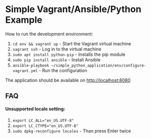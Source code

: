 # Simple Vagrant/Ansible/Python Example

How to run the development environment:

1. `cd env && vagrant up` - Start the Vagrant virtual machine
2. `vagrant ssh` - Log in to the virtual machine
3. `sudo apt install python-pip` - Installs the pip module
4. `sudo pip install ansible` - Install Ansible
5. `ansible-playbook ~/simple_python_application/env/configure-vagrant.yml` - Run the configuration

The application should be available on [http://localhost:8080](http://127.0.0.1:8080)

## FAQ

#### Unsupported locale setting:

1. `export LC_ALL="en_US.UTF-8"`
2. `export LC_CTYPE="en_US.UTF-8"`
3. `sudo dpkg-reconfigure locales` - Than press Enter twice
